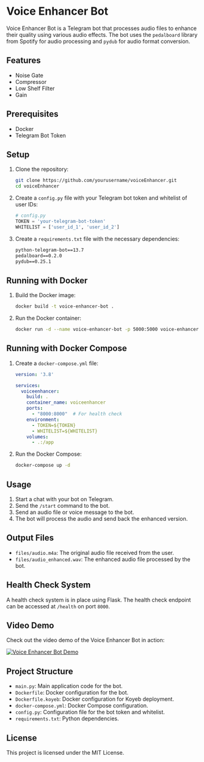 # Voice Enhancer Bot
Voice Enhancer Bot is a Telegram bot that processes audio files to enhance their quality using various audio effects. The bot uses the `pedalboard` library from Spotify for audio processing and `pydub` for audio format conversion.

## Features

- Noise Gate
- Compressor
- Low Shelf Filter
- Gain

## Prerequisites

- Docker
- Telegram Bot Token

## Setup

1. Clone the repository:
    ```sh
    git clone https://github.com/yourusername/voiceEnhancer.git
    cd voiceEnhancer
    ```

2. Create a `config.py` file with your Telegram bot token and whitelist of user IDs:
    ```python
    # config.py
    TOKEN = 'your-telegram-bot-token'
    WHITELIST = ['user_id_1', 'user_id_2']
    ```

3. Create a `requirements.txt` file with the necessary dependencies:
    ```txt
    python-telegram-bot==13.7
    pedalboard==0.2.0
    pydub==0.25.1
    ```

## Running with Docker

1. Build the Docker image:
    ```sh
    docker build -t voice-enhancer-bot .
    ```

2. Run the Docker container:
    ```sh
    docker run -d --name voice-enhancer-bot -p 5000:5000 voice-enhancer-bot
    ```

## Running with Docker Compose

1. Create a `docker-compose.yml` file:
    ```yaml
    version: '3.8'

    services:
      voiceenhancer:
        build: .
        container_name: voiceenhancer
        ports:
          - "8000:8000"  # For health check
        environment:
          - TOKEN=${TOKEN}
          - WHITELIST=${WHITELIST}
        volumes:
          - .:/app
    ```

2. Run the Docker Compose:
    ```sh
    docker-compose up -d
    ```

## Usage

1. Start a chat with your bot on Telegram.
2. Send the `/start` command to the bot.
3. Send an audio file or voice message to the bot.
4. The bot will process the audio and send back the enhanced version.

## Output Files

- `files/audio.m4a`: The original audio file received from the user.
- `files/audio_enhanced.wav`: The enhanced audio file processed by the bot.

## Health Check System

A health check system is in place using Flask. The health check endpoint can be accessed at `/health` on port `8000`.

## Video Demo

Check out the video demo of the Voice Enhancer Bot in action:

[![Voice Enhancer Bot Demo](https://img.youtube.com/vi/your-video-id/0.jpg)](https://www.youtube.com/watch?v=your-video-id)

## Project Structure

- `main.py`: Main application code for the bot.
- `Dockerfile`: Docker configuration for the bot.
- `Dockerfile.koyeb`: Docker configuration for Koyeb deployment.
- `docker-compose.yml`: Docker Compose configuration.
- `config.py`: Configuration file for the bot token and whitelist.
- `requirements.txt`: Python dependencies.

## License

This project is licensed under the MIT License.